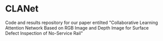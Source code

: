 # CLANet
Code and results repository for our paper entilted "Collaborative Learning Attention Network Based on RGB Image and Depth Image for Surface Defect Inspection of No-Service Rail"
